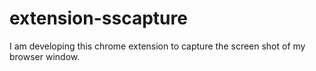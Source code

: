 # extension-sscapture
I am developing this chrome extension to capture the screen shot of my browser window.
